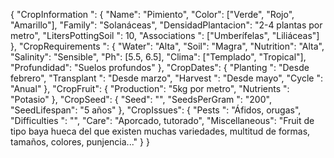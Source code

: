 {
    "CropInformation ": {
      "Name": "Pimiento",
      "Color": ["Verde", "Rojo", "Amarillo"],
      "Family": "Solanáceas",
      "DensidadPlantacion": "2-4 plantas por metro",
      "LitersPottingSoil  ": 10,
      "Associations       ": ["Umberífelas", "Liliáceas"]
    },
    "CropRequirements ": {
      "Water": "Alta",
      "Soil": "Magra",
      "Nutrition": "Alta",
      "Salinity": "Sensible",
      "Ph": [5.5, 6.5],
      "Clima": ["Templado", "Tropical"],
      "Profundidad": "Suelos profundos"
    },
    "CropDates": {
      "Planting     ": "Desde febrero",
      "Transplant   ": "Desde marzo",
      "Harvest      ": "Desde mayo",
      "Cycle        ": "Anual"
    },
    "CropFruit": {
      "Production": "5kg por metro",
      "Nutrients  ": "Potasio"
    },
    "CropSeed": {
      "Seed": "",
      "SeedsPerGram  ": "200",
      "SeedLifespan": "5 años"
    },
    "CropIssues": {
      "Pests       ": "Áfidos, orugas",
      "Difficulties ": "",
      "Care": "Aporcado, tutorado",
      "Miscellaneous": "Fruit de tipo baya hueca del que existen muchas variedades, multitud de formas, tamaños, colores, punjencia..."
    }
  }
  